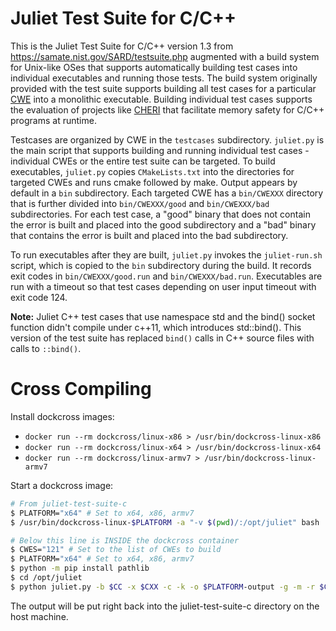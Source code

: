 # Juliet Test Suite for C/C++

This is the Juliet Test Suite for C/C++ version 1.3 from https://samate.nist.gov/SARD/testsuite.php augmented with a build system for Unix-like OSes that supports automatically building test cases into individual executables and running those tests. The build system originally provided with the test suite supports building all test cases for a particular [CWE](https://cwe.mitre.org/) into a monolithic executable. Building individual test cases supports the evaluation of projects like [CHERI](https://www.cl.cam.ac.uk/research/security/ctsrd/cheri/) that facilitate memory safety for C/C++ programs at runtime. 

Testcases are organized by CWE in the `testcases` subdirectory. `juliet.py` is the main script that supports building and running individual test cases - individual CWEs or the entire test suite can be targeted. To build executables, `juliet.py` copies `CMakeLists.txt` into the directories for targeted CWEs and runs cmake followed by make. Output appears by default in a `bin` subdirectory. Each targeted CWE has a `bin/CWEXXX` directory that is further divided into `bin/CWEXXX/good` and `bin/CWEXXX/bad` subdirectories. For each test case, a "good" binary that does not contain the error is built and placed into the good subdirectory and a "bad" binary that contains the error is built and placed into the bad subdirectory.

To run executables after they are built, `juliet.py` invokes the `juliet-run.sh` script, which is copied to the `bin` subdirectory during the build. It records exit codes in `bin/CWEXXX/good.run` and `bin/CWEXXX/bad.run`. Executables are run with a timeout so that test cases depending on user input timeout with exit code 124.

**Note:** Juliet C++ test cases that use namespace std and the bind() socket function didn't compile under c++11, which introduces std::bind(). This version of the test suite has replaced `bind()` calls in C++ source files with calls to `::bind()`.
# Cross Compiling

Install dockcross images:

- `docker run --rm dockcross/linux-x86 > /usr/bin/dockcross-linux-x86`
- `docker run --rm dockcross/linux-x64 > /usr/bin/dockcross-linux-x64`
- `docker run --rm dockcross/linux-armv7 > /usr/bin/dockcross-linux-armv7`

Start a dockcross image:

```sh
# From juliet-test-suite-c
$ PLATFORM="x64" # Set to x64, x86, armv7
$ /usr/bin/dockcross-linux-$PLATFORM -a "-v $(pwd)/:/opt/juliet" bash

# Below this line is INSIDE the dockcross container
$ CWES="121" # Set to the list of CWEs to build
$ PLATFORM="x64" # Set to x64, x86, armv7
$ python -m pip install pathlib
$ cd /opt/juliet
$ python juliet.py -b $CC -x $CXX -c -k -o $PLATFORM-output -g -m -r $CWES
```

The output will be put right back into the juliet-test-suite-c directory on the host machine.
